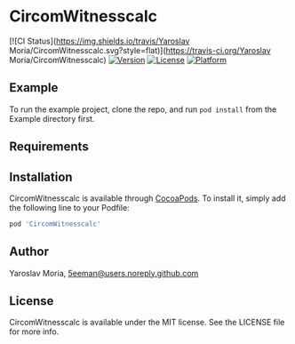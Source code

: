 # CircomWitnesscalc

[![CI Status](https://img.shields.io/travis/Yaroslav Moria/CircomWitnesscalc.svg?style=flat)](https://travis-ci.org/Yaroslav Moria/CircomWitnesscalc)
[![Version](https://img.shields.io/cocoapods/v/CircomWitnesscalc.svg?style=flat)](https://cocoapods.org/pods/CircomWitnesscalc)
[![License](https://img.shields.io/cocoapods/l/CircomWitnesscalc.svg?style=flat)](https://cocoapods.org/pods/CircomWitnesscalc)
[![Platform](https://img.shields.io/cocoapods/p/CircomWitnesscalc.svg?style=flat)](https://cocoapods.org/pods/CircomWitnesscalc)

## Example

To run the example project, clone the repo, and run `pod install` from the Example directory first.

## Requirements

## Installation

CircomWitnesscalc is available through [CocoaPods](https://cocoapods.org). To install
it, simply add the following line to your Podfile:

```ruby
pod 'CircomWitnesscalc'
```

## Author

Yaroslav Moria, 5eeman@users.noreply.github.com

## License

CircomWitnesscalc is available under the MIT license. See the LICENSE file for more info.

